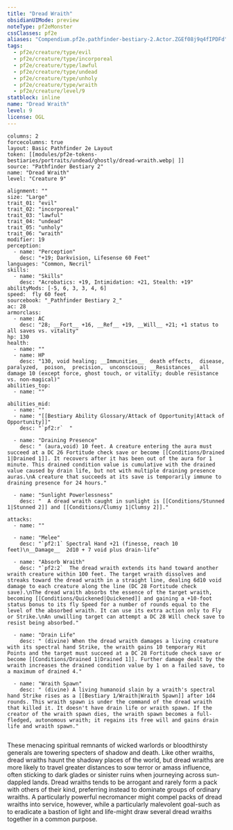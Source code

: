 ```yaml
---
title: "Dread Wraith"
obsidianUIMode: preview
noteType: pf2eMonster
cssClasses: pf2e
aliases: "Compendium.pf2e.pathfinder-bestiary-2.Actor.ZGEf08j9q4fIPDFd" 
tags:
  - pf2e/creature/type/evil
  - pf2e/creature/type/incorporeal
  - pf2e/creature/type/lawful
  - pf2e/creature/type/undead
  - pf2e/creature/type/unholy
  - pf2e/creature/type/wraith
  - pf2e/creature/level/9
statblock: inline
name: "Dread Wraith"
level: 9
license: OGL
---
```


```statblock
columns: 2
forcecolumns: true
layout: Basic Pathfinder 2e Layout
token: [[modules/pf2e-tokens-bestiaries/portraits/undead/ghostly/dread-wraith.webp| ]]
source: "Pathfinder Bestiary 2"
name: "Dread Wraith"
level: "Creature 9"

alignment: ""
size: "Large"
trait_01: "evil"
trait_02: "incorporeal"
trait_03: "lawful"
trait_04: "undead"
trait_05: "unholy"
trait_06: "wraith"
modifier: 19
perception:
  - name: "Perception"
    desc: "+19; Darkvision, Lifesense 60 Feet"
languages: "Common, Necril"
skills:
  - name: "Skills"
    desc: "Acrobatics: +19, Intimidation: +21, Stealth: +19"
abilityMods: [-5, 6, 3, 3, 4, 6]
speed:  fly 60 feet
sourcebook: "_Pathfinder Bestiary 2_"
ac: 28
armorclass:
  - name: AC
    desc: "28; __Fort__ +16, __Ref__ +19, __Will__ +21; +1 status to all saves vs. vitality"
hp: 130
health:
  - name: ""
  - name: HP
    desc: "130, void healing; __Immunities__  death effects,  disease,  paralyzed,  poison,  precision,  unconscious; __Resistances__ all damage 10 (except force, ghost touch, or vitality; double resistance vs. non-magical)"
abilities_top:
  - name: ""

abilities_mid:
  - name: ""
  - name: "[[Bestiary Ability Glossary/Attack of Opportunity|Attack of Opportunity]]"
    desc: "`pf2:r`  "

  - name: "Draining Presence"
    desc: " (aura,void) 10 feet. A creature entering the aura must succeed at a DC 26 Fortitude check save or become [[Conditions/Drained 1|Drained 1]]. It recovers after it has been out of the aura for 1 minute. This drained condition value is cumulative with the drained value caused by drain life, but not with multiple draining presence auras.\nA creature that succeeds at its save is temporarily immune to draining presence for 24 hours."

  - name: "Sunlight Powerlessness"
    desc: "  A dread wraith caught in sunlight is [[Conditions/Stunned 1|Stunned 2]] and [[Conditions/Clumsy 1|Clumsy 2]]."

attacks:
  - name: ""

  - name: "Melee"
    desc: "`pf2:1` Spectral Hand +21 (finesse, reach 10 feet)\n__Damage__  2d10 + 7 void plus drain-life"

  - name: "Absorb Wraith"
    desc: "`pf2:2`  The dread wraith extends its hand toward another wraith creature within 100 feet. The target wraith dissolves and streaks toward the dread wraith in a straight line, dealing 6d10 void damage to each creature along the line (DC 28 Fortitude check save).\nThe dread wraith absorbs the essence of the target wraith, becoming [[Conditions/Quickened|Quickened]] and gaining a +10-foot status bonus to its fly Speed for a number of rounds equal to the level of the absorbed wraith. It can use its extra action only to Fly or Strike.\nAn unwilling target can attempt a DC 28 Will check save to resist being absorbed."

  - name: "Drain Life"
    desc: " (divine) When the dread wraith damages a living creature with its spectral hand Strike, the wraith gains 10 temporary Hit Points and the target must succeed at a DC 28 Fortitude check save or become [[Conditions/Drained 1|Drained 1]]. Further damage dealt by the wraith increases the drained condition value by 1 on a failed save, to a maximum of drained 4."

  - name: "Wraith Spawn"
    desc: " (divine) A living humanoid slain by a wraith's spectral hand Strike rises as a [[Bestiary 1/Wraith|Wraith Spawn]] after 1d4 rounds. This wraith spawn is under the command of the dread wraith that killed it. It doesn't have drain life or wraith spawn. If the creator of the wraith spawn dies, the wraith spawn becomes a full-fledged, autonomous wraith; it regains its free will and gains drain life and wraith spawn."
 
```



These menacing spiritual remnants of wicked warlords or bloodthirsty generals are towering specters of shadow and death. Like other wraiths, dread wraiths haunt the shadowy places of the world, but dread wraiths are more likely to travel greater distances to sow terror or amass influence, often sticking to dark glades or sinister ruins when journeying across sun-dappled lands. Dread wraiths tends to be arrogant and rarely form a pack with others of their kind, preferring instead to dominate groups of ordinary wraiths. A particularly powerful necromancer might compel packs of dread wraiths into service, however, while a particularly malevolent goal-such as to eradicate a bastion of light and life-might draw several dread wraiths together in a common purpose.
